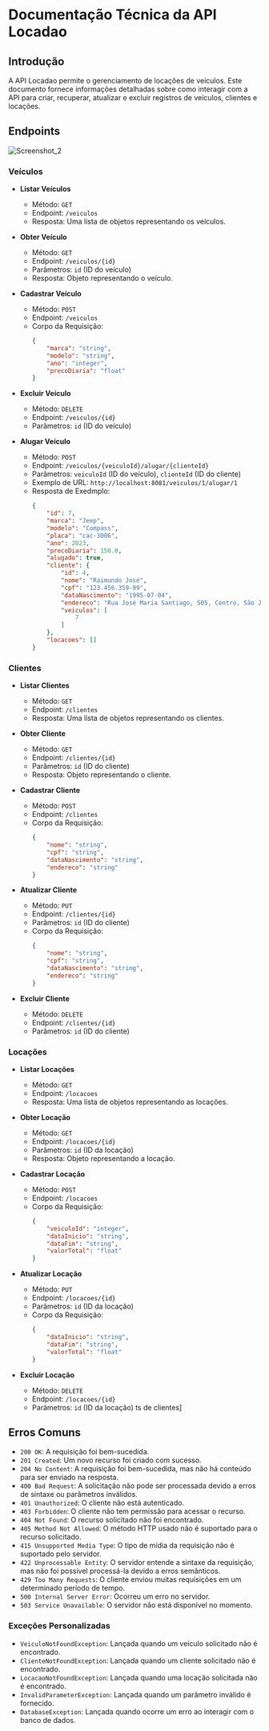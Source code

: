 # Documentação Técnica da API Locadao

## Introdução

A API Locadao permite o gerenciamento de locações de veículos. 
Este documento fornece informações detalhadas sobre como interagir com a API para criar, recuperar, atualizar e excluir registros de veículos, clientes e locações.

## Endpoints
![Screenshot_2](https://github.com/jcr04/Locadao.java/assets/70778525/569b69f6-ad51-4f53-877f-e65dcb12eb58)

### Veículos

- **Listar Veículos**
  - Método: `GET`
  - Endpoint: `/veiculos`
  - Resposta: Uma lista de objetos representando os veículos.

- **Obter Veículo**
  - Método: `GET`
  - Endpoint: `/veiculos/{id}`
  - Parâmetros: `id` (ID do veículo)
  - Resposta: Objeto representando o veículo.

- **Cadastrar Veículo**
  - Método: `POST`
  - Endpoint: `/veiculos`
  - Corpo da Requisição: 
    ```json
    {
        "marca": "string",
        "modelo": "string",
        "ano": "integer",
        "precoDiaria": "float"
    }
    ```

- **Excluir Veículo**
  - Método: `DELETE`
  - Endpoint: `/veiculos/{id}`
  - Parâmetros: `id` (ID do veículo)

- **Alugar Veículo**
  - Método: `POST`
  - Endpoint: `/veiculos/{veiculoId}/alugar/{clienteId}`
  - Parâmetros: `veiculoId` (ID do veículo), `clienteId` (ID do cliente)
  - Exemplo de URL: `http://localhost:8081/veiculos/1/alugar/1`
  - Resposta de Exedmplo:
    ```json
    {
        "id": 7,
        "marca": "Jeep",
        "modelo": "Compass",
        "placa": "cac-3006",
        "ano": 2023,
        "precoDiaria": 150.0,
        "alugado": true,
        "cliente": {
            "id": 4,
            "nome": "Raimundo José",
            "cpf": "123.456.359-99",
            "dataNascimento": "1995-07-04",
            "endereco": "Rua José Maria Santiago, 505, Centro, São José de Ribamar",
            "veiculos": [
                7
            ]
        },
        "locacoes": []
    }
    ```



### Clientes

- **Listar Clientes**
  - Método: `GET`
  - Endpoint: `/clientes`
  - Resposta: Uma lista de objetos representando os clientes.

- **Obter Cliente**
  - Método: `GET`
  - Endpoint: `/clientes/{id}`
  - Parâmetros: `id` (ID do cliente)
  - Resposta: Objeto representando o cliente.

- **Cadastrar Cliente**
  - Método: `POST`
  - Endpoint: `/clientes`
  - Corpo da Requisição: 
    ```json
    {
        "nome": "string",
        "cpf": "string",
        "dataNascimento": "string",
        "endereco": "string"
    }
    ```

- **Atualizar Cliente**
  - Método: `PUT`
  - Endpoint: `/clientes/{id}`
  - Parâmetros: `id` (ID do cliente)
  - Corpo da Requisição: 
    ```json
    {
        "nome": "string",
        "cpf": "string",
        "dataNascimento": "string",
        "endereco": "string"
    }
    ```

- **Excluir Cliente**
  - Método: `DELETE`
  - Endpoint: `/clientes/{id}`
  - Parâmetros: `id` (ID do cliente)


### Locações

- **Listar Locações**
  - Método: `GET`
  - Endpoint: `/locacoes`
  - Resposta: Uma lista de objetos representando as locações.

- **Obter Locação**
  - Método: `GET`
  - Endpoint: `/locacoes/{id}`
  - Parâmetros: `id` (ID da locação)
  - Resposta: Objeto representando a locação.

- **Cadastrar Locação**
  - Método: `POST`
  - Endpoint: `/locacoes`
  - Corpo da Requisição: 
    ```json
    {
        "veiculoId": "integer",
        "dataInicio": "string",
        "dataFim": "string",
        "valorTotal": "float"
    }
    ```

- **Atualizar Locação**
  - Método: `PUT`
  - Endpoint: `/locacoes/{id}`
  - Parâmetros: `id` (ID da locação)
  - Corpo da Requisição: 
    ```json
    {
        "dataInicio": "string",
        "dataFim": "string",
        "valorTotal": "float"
    }
    ```

- **Excluir Locação**
  - Método: `DELETE`
  - Endpoint: `/locacoes/{id}`
  - Parâmetros: `id` (ID da locação)
ts de clientes]

## Erros Comuns

- `200 OK`: A requisição foi bem-sucedida.
- `201 Created`: Um novo recurso foi criado com sucesso.
- `204 No Content`: A requisição foi bem-sucedida, mas não há conteúdo para ser enviado na resposta.
- `400 Bad Request`: A solicitação não pode ser processada devido a erros de sintaxe ou parâmetros inválidos.
- `401 Unauthorized`: O cliente não está autenticado.
- `403 Forbidden`: O cliente não tem permissão para acessar o recurso.
- `404 Not Found`: O recurso solicitado não foi encontrado.
- `405 Method Not Allowed`: O método HTTP usado não é suportado para o recurso solicitado.
- `415 Unsupported Media Type`: O tipo de mídia da requisição não é suportado pelo servidor.
- `422 Unprocessable Entity`: O servidor entende a sintaxe da requisição, mas não foi possível processá-la devido a erros semânticos.
- `429 Too Many Requests`: O cliente enviou muitas requisições em um determinado período de tempo.
- `500 Internal Server Error`: Ocorreu um erro no servidor.
- `503 Service Unavailable`: O servidor não está disponível no momento.

### Exceções Personalizadas

- `VeiculoNotFoundException`: Lançada quando um veículo solicitado não é encontrado.
- `ClienteNotFoundException`: Lançada quando um cliente solicitado não é encontrado.
- `LocacaoNotFoundException`: Lançada quando uma locação solicitada não é encontrado.
- `InvalidParameterException`: Lançada quando um parâmetro inválido é fornecido.
- `DatabaseException`: Lançada quando ocorre um erro ao interagir com o banco de dados.




